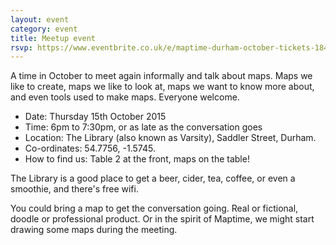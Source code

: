 ```yaml
---
layout: event
category: event
title: Meetup event
rsvp: https://www.eventbrite.co.uk/e/maptime-durham-october-tickets-18497278859
---
```


A time in October to meet again informally and talk about maps. Maps we like to create, maps we like to look at, maps we want to know more about, and even tools used to make maps. Everyone welcome. 

* Date: Thursday 15th October 2015
* Time: 6pm to 7:30pm, or as late as the conversation goes
* Location: The Library (also known as Varsity), Saddler Street, Durham.
* Co-ordinates: 54.7756, -1.5745.
* How to find us: Table 2 at the front, maps on the table!

The Library is a good place to get a beer, cider, tea, coffee, or even a smoothie, and there's free wifi.

You could bring a map to get the conversation going. Real or fictional, doodle or professional product. Or in the spirit of Maptime, we might start drawing some maps during the meeting.
